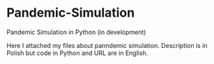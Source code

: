 # Pandemic-Simulation
Pandemic Simulation in Python (in development)

Here I attached my files about panndemic simulation. Description is in Polish but code in Python and URL are in English. 
